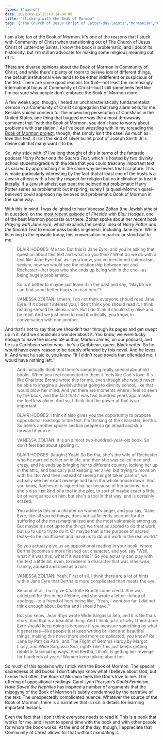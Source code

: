 ```yaml
---
types: ["macro"]
date: 2022-09-15T15:40:14-04:00
title: "sticking with the Book of Mormon"
tags: ["The Church of Jesus Christ of Latter-day Saints","Mormonism","Community of Christ","Book of Mormon","Blair Hodges","Fireside with Blair Hodges","Vanessa Zoltan","Harry Potter and the Sacred Text","Jane Eyre","podcasts","rereading the Book of Mormon project"]
---
```


I am a big fan of the Book of Mormon. It's one of the reasons that I stuck with Community of Christ when transitioning out of The Church of Jesus Christ of Latter-day Saints. I know the book is problematic, and I doubt its historicity, but I'm still an advocate for making some religious meaning out of it. 

There are diverse opinions about the Book of Mormon in Community of Christ, and while there's plenty of room to believe lots of different things, the default institutional view tends to be either indifferent or suspicious of the text. There are some good reasons for that—not least the increasingly international focus of Community of Christ—but I still sometimes feel like I'm not sure why people don't embrace the Book of Mormon more.

A few weeks ago, though, I heard an uncharacteristically fundamentalist sermon in a Community of Christ congregation that rang alarm bells for me. Besides voiced concern for the impending persecution of Christians in the United States, one thing that bugged me was the almost throwaway comment that "with the Book of Mormon, you don't have to worry about problems with translation." As I've been wrestling with in my [rereading the Book of Mormon project](https://spencergreenhalgh.com/tags/rereading-the-book-of-mormon-project), though, that simply isn't the case. As much as I love this text, it isn't the kind of silver bullet proof of Joseph Smith Jr.'s divine call that many want it to be.

So, why stick with it? I've long thought of this in terms of the fantastic podcast *Harry Potter and the Sacred Text*, which is hosted by two divinity school students/grads with the idea that you could treat any important text as sacred by approaching it in the same way believers treat scripture. This is made particularly interesting by the fact that at least one of the hosts is a Jewish atheist with a healthy respect for religion but no inclination to treat it literally. If a Jewish atheist can treat the beloved but problematic Harry Potter series as problematic but inspiring, surely I (a quasi-Mormon quasi-believer) could approach my beloved but problematic Book of Mormon in the same way. 

With this in mind, I was delighted to hear Vanessa Zoltan (the Jewish atheist in question) on the [most recent episode](https://www.firesidepod.org/episodes/zoltan) of *Fireside with Blair Hodges*, one of the best Mormon podcasts out there. Zoltan spoke about her recent book *Praying with Jane Eyre*, which expands the central idea of *Harry Potter and the Sacred Text* to encompass books in general, including Jane Eyre. While listening to the episode today, this conversation in particular stood out to me:

> BLAIR HODGES: Me too. But this is Jane Eyre, and you're asking that question about this text and what do you think? What do we do with a text like Jane Eyre that as—you know, you've mentioned colonialism, sexism, now we would see the relationship between her and Rochester—her boss who she ends up being with in the end—as being hugely problematic. 
>
> So is it better to maybe just leave it in the past and say, “Maybe we can find some better books to read here”?
>
> VANESSA ZOLTAN: I mean, I do not think everyone should read Jane Eyre. If it doesn't interest you, I don't think you should read it. I think reading should be pleasurable. But I do think it should stay alive and be read. And we just need to read it critically, you know, in conversation with one another. 
> 
And that's not to say that we shouldn't tear through its pages and get swept up in it. And we should also wonder about it. You know, we were lucky enough to have the incredible author, Marlon James, on our podcast, and he is a Caribbean writer who—he's a Caribbean, queer, Black writer. So he would have every reason to be deeply offended by this novel. And he loves it. And what he said is, you know, “If I didn't read novels that offended me, I would have nothing left.”
>
>And I actually think that there's something really special about old books. When you feel connected to them it feels like God's love. It's like Charlotte Brontë wrote this for me, even though she would never be able to imagine a Jewish atheist going to divinity school, like that would blow her mind. And yet there are moments where I feel so seen by the book, and the fact that it was two hundred years ago makes me feel less alone. And so, I think that the power of that is so important.
>
> BLAIR HODGES: I think it also gives you the opportunity to propose oppositional readings to the text. I'm thinking of the character, Bertha. So here's another spoiler section people so go ahead and skip forward if you’re—
>
> VANESSA ZOLTAN: It is an almost two-hundred-year-old book. So don’t feel bad about spoiling it. 
>
> BLAIR HODGES: [laughs] Yeah! So Bertha, she's the wife of Rochester who he married earlier on in life, and then she was called mad and crazy, and he ends up bringing her to different country, locking her up in the attic, and basically just keeping her alive, but trying to move on with his life. And then instead of seeing her get taken care of, we actually see her exact revenge and burn the whole house down. And you know, Rochester is injured by her because of her actions, but she's also just kind of a tool in the plot, to sort of maybe exact a little bit of vengeance on him, but she's a tool in that way, and is certainly erased. 
>
> You address this on a chapter on women's anger, and you say, “Jane Eyre, like all sacred things, does not sufficiently account for the suffering of the most marginalized and the most vulnerable among us. But maybe it's not up to the things we treat as sacred to do that work, but up to us to try to do it. Or maybe that is the purpose of sacred texts—to be insufficient and leave us to do our work in the real world.”
>
> So you actually give us an oppositional reading in your book, where Bertha becomes a more fleshed out character, and you say “Well, what if it was this, what if it was this?” So you actually can play with the text a little bit, even, to redeem a character that was otherwise, frankly, abused and used as a tool.
>
> VANESSA ZOLTAN: Yeah. First of all, I think there are a lot of hints within Jane Eyre that Bertha is more complicated than meets the eye. 
>
> Second of all, I will give Charlotte Brontë some credit. She was criticized for this in her lifetime, and she wrote a letter—kinda of apology—to a friend of hers being like, “Yeah, I went too far. I did not think enough about Bertha and I should have.” 
> 
> But you know, Jean Rhys wrote Wide Sargasso Sea, and it is Bertha's story. And that is a beautiful thing. And I think, part of why I think Jane Eyre should keep going is because if you measure something by what it generates—like people just keep writing brilliant and beautiful things, making this novel more and more complicated, you know? Re Jane by Patricia Park, and The Flight of Gemma Hardy by Margot Lipsy, and Wide Sargasso Sea, right? Like, this just keeps getting retold in fascinating ways. And Bertha, I think, is getting her revenge for hundreds of years! Women keep talking about her.

So much of this explains why I stick with the Book of Mormon. The special sacredness of old books: I don't always know what I believe about God, but I know that often, the Book of Mormon feels like God's love to me. The offering of oppositional readings: Carol Lynn Pearson's *Could Feminism Have Saved the Nephites* has inspired a number of arguments that the misogyny of the Book of Mormon is subtly condemned by the narrative of the text. The unexpectedly complicated nuance: Whatever the source of the Book of Mormon, there is a narrative that is rich in details for learning important lessons.

Even the fact that I don't think everyone needs to read it! This is a book that works for me, and I want to spend time with the book and with other people for whom the book works. At the end of the day, though, I appreciate that Community of Christ allows for that without mandating it.
